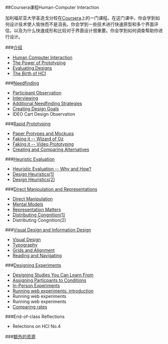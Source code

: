 ##Coursera课程Human-Computer Interaction

加利福尼亚大学圣迭戈分校在[Coursera](https://class.coursera.org/hci-004)上的一门课程。在这门课中，你会学到如何设计技术使人愉快而不是沮丧。你会学到一些技术进行快速原型和多个界面评估，以及为什么快速成形和比较对于界面设计很重要。你会学到如何调查帮助你进行设计。

###[介绍](https://github.com/conanxin/Notes/blob/master/Human-Computer%20Interaction/Introduction.md)
- [Human Computer Interaction](https://github.com/conanxin/Notes/blob/master/Human-Computer%20Interaction/Introduction.md#1)
- [The Power of Prototyping](https://github.com/conanxin/Notes/blob/master/Human-Computer%20Interaction/Introduction.md#2)
- [Evaluating Designs](https://github.com/conanxin/Notes/blob/master/Human-Computer%20Interaction/Introduction.md#3)
- [The Birth of HCI](https://github.com/conanxin/Notes/blob/master/Human-Computer%20Interaction/Introduction.md#4)

###[Needfinding](https://github.com/conanxin/Notes/blob/master/Human-Computer%20Interaction/Needfinding.md)
- [Participant Observation](https://github.com/conanxin/Notes/blob/master/Human-Computer%20Interaction/Needfinding.md#1)
- [Interviewing](https://github.com/conanxin/Notes/blob/master/Human-Computer%20Interaction/Needfinding.md#2)
- [Additional Needfinding Strategies](https://github.com/conanxin/Notes/blob/master/Human-Computer%20Interaction/Needfinding.md#3)
- [Creating Design Goals](https://github.com/conanxin/Notes/blob/master/Human-Computer%20Interaction/Needfinding.md#4)
- IDEO Cart Design Observation

###[Rapid Prototyping](https://github.com/conanxin/Notes/blob/master/Human-Computer%20Interaction/Rapid%20Prototyping.md)
- [Paper Protypes and Mockups](https://github.com/conanxin/Notes/blob/master/Human-Computer%20Interaction/Rapid%20Prototyping.md#1)
- [Faking it -- Wizard of Oz](https://github.com/conanxin/Notes/blob/master/Human-Computer%20Interaction/Rapid%20Prototyping.md#2)
- [Faking it -- Video Prototyping](https://github.com/conanxin/Notes/blob/master/Human-Computer%20Interaction/Rapid%20Prototyping.md#3)
- [Creating and Comparing Alternatives](https://github.com/conanxin/Notes/blob/master/Human-Computer%20Interaction/Rapid%20Prototyping.md#4)

###[Heuristic Evaluation](https://github.com/conanxin/Notes/blob/master/Human-Computer%20Interaction/Heuristic%20Evaluation.md)
- [Heuristic Evaluation -- Why and How?](https://github.com/conanxin/Notes/blob/master/Human-Computer%20Interaction/Heuristic%20Evaluation.md#1)
- [Design Heuristics(1)](https://github.com/conanxin/Notes/blob/master/Human-Computer%20Interaction/Heuristic%20Evaluation.md#2)
- [Design Heuristics(2)](https://github.com/conanxin/Notes/blob/master/Human-Computer%20Interaction/Heuristic%20Evaluation.md#3)

###[Direct Manipulation and Representations](https://github.com/conanxin/Notes/blob/master/Human-Computer%20Interaction/Direct%20Manipulation%20and%20Representations.md)
- [Direct Manipulation](https://github.com/conanxin/Notes/blob/master/Human-Computer%20Interaction/Direct%20Manipulation%20and%20Representations.md#1)
- [Mental Models](https://github.com/conanxin/Notes/blob/master/Human-Computer%20Interaction/Direct%20Manipulation%20and%20Representations.md#2)
- [Representation Matters](https://github.com/conanxin/Notes/blob/master/Human-Computer%20Interaction/Direct%20Manipulation%20and%20Representations.md#3)
- [Distributing Congnition(1)](https://github.com/conanxin/Notes/blob/master/Human-Computer%20Interaction/Direct%20Manipulation%20and%20Representations.md#4)
- Distributing Congnition(2)

###[Visual Design and Information Design](https://github.com/conanxin/Notes/blob/master/Human-Computer%20Interaction/Visual%20Design%20and%20Information%20Design.md)
- [Visual Design](https://github.com/conanxin/Notes/blob/master/Human-Computer%20Interaction/Visual%20Design%20and%20Information%20Design.md#1)
- [Typography](https://github.com/conanxin/Notes/blob/master/Human-Computer%20Interaction/Visual%20Design%20and%20Information%20Design.md#2)
- [Grids and Alignment](https://github.com/conanxin/Notes/blob/master/Human-Computer%20Interaction/Visual%20Design%20and%20Information%20Design.md#3)
- [Reading and Navigating](https://github.com/conanxin/Notes/blob/master/Human-Computer%20Interaction/Visual%20Design%20and%20Information%20Design.md#4)

###[Designing Experiments](https://github.com/conanxin/Notes/blob/master/Human-Computer%20Interaction/Designing%20Experiments.md)
- [Designing Studies You Can Learn From](https://github.com/conanxin/Notes/blob/master/Human-Computer%20Interaction/Designing%20Experiments.md#1)
- [Assigning Particpants to Conditions](https://github.com/conanxin/Notes/blob/master/Human-Computer%20Interaction/Designing%20Experiments.md#2)
- [In-Person Experiments](https://github.com/conanxin/Notes/blob/master/Human-Computer%20Interaction/Designing%20Experiments.md#3)
- [Running web experiments: introduction](https://github.com/conanxin/Notes/blob/master/Human-Computer%20Interaction/Designing%20Experiments.md#4)
- Running web experiments
- Running web experiments
- [Comparing rates](https://github.com/conanxin/Notes/blob/master/Human-Computer%20Interaction/Designing%20Experiments.md#5)

###End-of-class Reflections
- Relections on HCI No.4

###[额外的资源](https://github.com/conanxin/Notes/blob/master/Human-Computer%20Interaction/Additional%20Resources.md)


